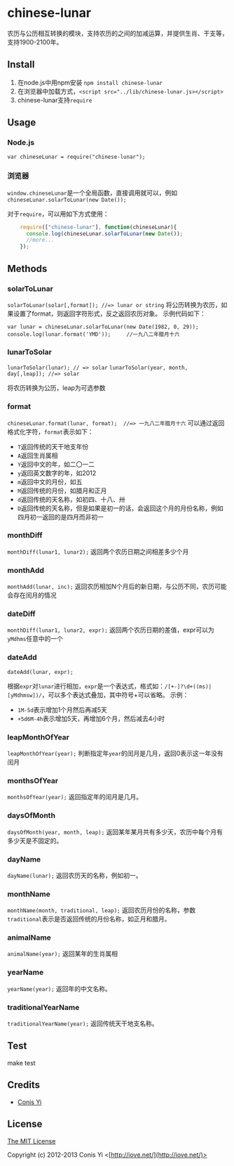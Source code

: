 # chinese-lunar

农历与公历相互转换的模块，支持农历的之间的加减运算，并提供生肖、干支等，支持1900-2100年。

## Install

1. 在node.js中用npm安装 `npm install chinese-lunar`
2. 在浏览器中加载方式，`<script src="../lib/chinese-lunar.js></script>`
3. chinese-lunar支持`require`

## Usage

### Node.js

    var chineseLunar = require("chinese-lunar");

### 浏览器

`window.chineseLunar`是一个全局函数，直接调用就可以，例如`chineseLunar.solarToLunar(new Date());`

对于`require`，可以用如下方式使用：
```js
    require(["chinese-lunar"], function(chineseLunar){
      console.log(chineseLunar.solarToLunar(new Date());
      //more...
    });
```

## Methods

### solarToLunar

`solarToLunar(solar[,format]); //=> lunar or string`
将公历转换为农历，如果设置了format，则返回字符形式，反之返回农历对象。
示例代码如下：

    var lunar = chineseLunar.solarToLunar(new Date(1982, 0, 29));
    console.log(lunar.format('YMD'));     //一九八二年腊月十六

### lunarToSolar

`lunarToSolar(lunar); // => solar`
`lunarToSolar(year, month, day[,leap]); //=> solar`

将农历转换为公历，leap为可选参数

### format
`chineseLunar.format(lunar, format);  //=> 一九八二年腊月十六`
可以通过返回格式化字符，`format`表示如下：

* `T`返回传统的天干地支年份
* `A`返回生肖属相
* `Y`返回中文的年，如二〇一二
* `y`返回英文数字的年，如2012
* `m`返回中文的月份，如五
* `M`返回传统的月份，如腊月和正月
* `d`返回传统的天名称，如初四、十八、卅
* `D`返回传统的天名称，但是如果是初一的话，会返回这个月的月份名称，例如四月初一返回的是四月而非初一

### monthDiff
`monthDiff(lunar1, lunar2);`
返回两个农历日期之间相差多少个月

### monthAdd
`monthAdd(lunar, inc);`
返回农历相加N个月后的新日期，与公历不同，农历可能会存在闰月的情况

### dateDiff
`monthDiff(lunar1, lunar2, expr);`
返回两个农历日期的差值，expr可以为`yMdhms`任意中的一个

### dateAdd
`dateAdd(lunar, expr);`

根据`expr`对`lunar`进行相加，`expr`是一个表达式，格式如：`/[+-]?\d+((ms)|[yMdhmsw])/`，可以多个表达式叠加，其中符号+可以省略。
示例：

* `1M-5d`表示增加1个月然后再减5天
* `+5d6M-4h`表示增加5天，再增加6个月，然后减去4小时

### leapMonthOfYear
`leapMonthOfYear(year);`
判断指定年`year`的闰月是几月，返回0表示这一年没有闰月

### monthsOfYear
`monthsOfYear(year);`
返回指定年的闰月是几月。

### daysOfMonth
`daysOfMonth(year, month, leap);`
返回某年某月共有多少天，农历中每个月有多少天是不固定的。

### dayName
`dayName(lunar);`
返回农历天的名称，例如初一。

### monthName
`monthName(month, traditional, leap);`
返回农历月份的名称，参数`traditional`表示是否返回传统的月份名称，如正月和腊月。

### animalName
`animalName(year);`
返回某年的生肖属相

### yearName
`yearName(year);`
返回年的中文名称。

### traditionalYearName
`traditionalYearName(year);`
返回传统天干地支名称。

## Test

  make test

## Credits

  - [Conis Yi](http://github.com/conis)

## License

[The MIT License](http://opensource.org/licenses/MIT)

Copyright (c) 2012-2013 Conis Yi <[http://iove.net/](http://iove.net/)>
